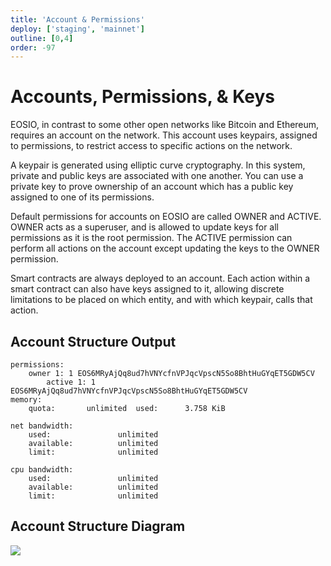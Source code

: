 ```yaml
---
title: 'Account & Permissions'
deploy: ['staging', 'mainnet']
outline: [0,4]
order: -97
---
```


# Accounts, Permissions, & Keys

EOSIO, in contrast to some other open networks like Bitcoin and Ethereum, requires an account on the network. This account uses keypairs, assigned to permissions, to restrict access to specific actions on the network.

A keypair is generated using elliptic curve cryptography. In this system, private and public keys are associated with one another. You can use a private key to prove ownership of an account which has a public key assigned to one of its permissions.

Default permissions for accounts on EOSIO are called OWNER and ACTIVE. OWNER acts as a superuser, and is allowed to update keys for all permissions as it is the root permission. The ACTIVE permission can perform all actions on the account except updating the keys to the OWNER permission.

Smart contracts are always deployed to an account. Each action within a smart contract can also have keys assigned to it, allowing discrete limitations to be placed on which entity, and with which keypair, calls that action.

## Account Structure Output

```
permissions:
    owner 1: 1 EOS6MRyAjQq8ud7hVNYcfnVPJqcVpscN5So8BhtHuGYqET5GDW5CV
        active 1: 1 EOS6MRyAjQq8ud7hVNYcfnVPJqcVpscN5So8BhtHuGYqET5GDW5CV
memory:
    quota:       unlimited  used:      3.758 KiB

net bandwidth:
    used:               unlimited
    available:          unlimited
    limit:              unlimited

cpu bandwidth:
    used:               unlimited
    available:          unlimited
    limit:              unlimited
```

## Account Structure Diagram

![](/images/basic-account-structure.jpg)
